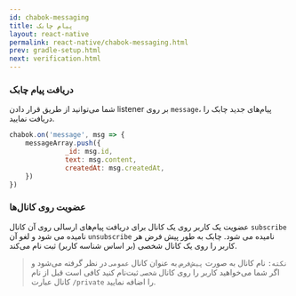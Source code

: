 ```yaml
---
id: chabok-messaging
title: پیام چابک
layout: react-native
permalink: react-native/chabok-messaging.html
prev: gradle-setup.html
next: verification.html
---
```


### دریافت پیام چابک

شما می‌توانید از طریق قرار دادن listener بر روی ‍`message`، پیام‌های جدید چابک را دریافت نمایید.

```javascript
chabok.on('message', msg => {
    messageArray.push({
              _id: msg.id,
              text: msg.content,
              createdAt: msg.createdAt,
    })
})    
```

### عضویت روی کانال‌ها

عضویت یک کاربر روی یک کانال برای دریافت پیام‌های ارسالی روی آن کانال `subscribe` نامیده می شود و لغو آن `unsubscribe` نامیده می شود. چابک به طور پیش فرض هر کاربر را روی یک کانال شخصی (بر اساس شناسه کاربر) ثبت نام می‌کند.

> `نکته:` نام کانال به صورت `پیش‌فرض` به عنوان کانال `عمومی` در نظر
> گرفته می‌شود و اگر شما می‌خواهید کاربر را روی کانال `شخصی` ثبت‌نام
> کنید کافی است قبل از نام کانال عبارت `/private` را اضافه نمایید.


